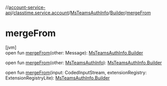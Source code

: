 //[account-service-api](../../../../index.md)/[classtime.service.account](../../index.md)/[MsTeamsAuthInfo](../index.md)/[Builder](index.md)/[mergeFrom](merge-from.md)

# mergeFrom

[jvm]\
open fun [mergeFrom](merge-from.md)(other: Message): [MsTeamsAuthInfo.Builder](index.md)

open fun [mergeFrom](merge-from.md)(other: [MsTeamsAuthInfo](../index.md)): [MsTeamsAuthInfo.Builder](index.md)

open fun [mergeFrom](merge-from.md)(input: CodedInputStream, extensionRegistry: ExtensionRegistryLite): [MsTeamsAuthInfo.Builder](index.md)
